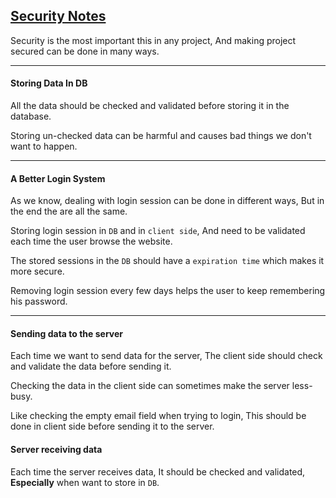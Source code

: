 ## <ins>Security Notes</ins>

Security is the most important this in any project, And making project secured can be done in many ways.

---

#### Storing Data In DB

All the data should be checked and validated before storing it in the database.

Storing un-checked data can be harmful and causes bad things we don't want to happen.

---

#### A Better Login System

As we know, dealing with login session can be done in different ways, But in the end the are all the same.

Storing login session in `DB` and in `client side`, And need to be validated each time the user browse the website.

The stored sessions in the `DB` should have a `expiration time` which makes it more secure.

Removing login session every few days helps the user to keep remembering his password.

---

#### Sending data to the server

Each time we want to send data for the server, The client side should check and validate the data before sending it.

Checking the data in the client side can sometimes make the server less-busy.

Like checking the empty email field when trying to login, This should be done in client side before sending it to the server.

#### Server receiving data

Each time the server receives data, It should be checked and validated, **Especially** when want to store in `DB`.
